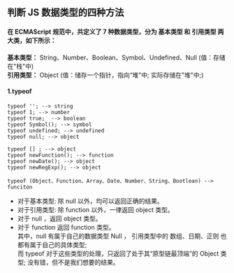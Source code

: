 ## 判断 JS 数据类型的四种方法

#### 在 ECMAScript 规范中，共定义了 7 种数据类型，分为 基本类型 和 引用类型 两大类，如下所示：

**基本类型：** String、Number、Boolean、Symbol、Undefined、Null (值：存储在"栈"中)  
**引用类型：** Object (值：储存一个指针，指向“堆”中; 实际存储在"堆"中;)

#### 1.typeof

```
typeof ''; --> string
typeof 1; --> number
typeof true;  --> boolean
typeof Symbol(); --> symbol
typeof undefined; --> undefined
typeof null; --> object

typeof [] ; --> object
typeof newFunction(); --> function
typeof newDate(); --> object
typeof newRegExp(); --> object

typeof (Object、Function、Array、Date、Number、String、Bootlean) --> funciton
```

- 对于基本类型: 除 null 以外，均可以返回正确的结果。
- 对于引用类型: 除 function 以外，一律返回 object 类型。
- 对于 null ，返回 object 类型。
- 对于 function 返回 function 类型。  
  其中，null 有属于自己的数据类型 Null ， 引用类型中的 数组、日期、正则 也都有属于自己的具体类型;  
  而 typeof 对于这些类型的处理，只返回了处于其“原型链最顶端”的 Object 类型; 没有错，但不是我们想要的结果。
